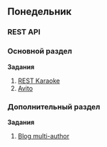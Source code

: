 ## Понедельник


### REST API

### Основной раздел

**Задания**

1. [REST Karaoke](../../../../rest-controller-karaoke-challenge)
2. [Avito](../../../../avito-clone-challenge)


### Дополнительный раздел

**Задания**
1. [Blog multi-author](../../../../blog-2-multi-author-challenge)
